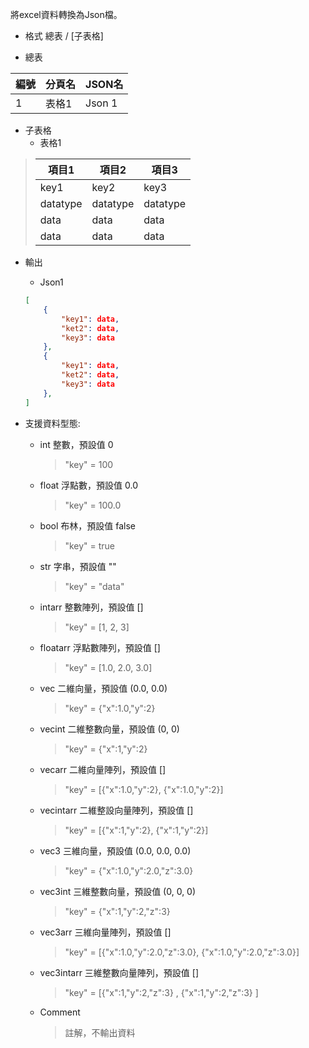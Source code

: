 將excel資料轉換為Json檔。
* 格式
總表 / [子表格]

* 總表

|  編號   | 分頁名  | JSON名 |
|  ----  | ----  |----|
| 1  | 表格1 | Json 1|

* 子表格
    * 表格1

> | 項目1    | 項目2    | 項目3    |
> | -------- | -------- | -------- |
> | key1     | key2     | key3     |
> | datatype | datatype | datatype |
> | data     | data     | data     |
> | data     | data     | data     |

* 輸出
    * Json1

    ```Json
    [
        {
            "key1": data,
            "ket2": data,
            "key3": data
        },
        {
            "key1": data,
            "ket2": data,
            "key3": data
        },
    ]
    ```
* 支援資料型態:
    * int 整數，預設值 0
        > "key" = 100
    * float 浮點數，預設值 0.0
        > "key" = 100.0
    * bool 布林，預設值 false
        > "key" = true
    * str 字串，預設值 ""
        > "key" = "data"
    * intarr 整數陣列，預設值 []
        > "key" = [1, 2, 3]
    * floatarr 浮點數陣列，預設值 []
        > "key" = [1.0, 2.0, 3.0]
    * vec 二維向量，預設值 (0.0, 0.0)
        > "key" = {"x":1.0,"y":2}
    * vecint  二維整數向量，預設值 (0, 0)
        > "key" = {"x":1,"y":2}
    * vecarr 二維向量陣列，預設值 []
        > "key" = [{"x":1.0,"y":2}, {"x":1.0,"y":2}]
    * vecintarr 二維整設向量陣列，預設值 []
        > "key" = [{"x":1,"y":2}, {"x":1,"y":2}]
    * vec3 三維向量，預設值 (0.0, 0.0, 0.0)
        > "key" = {"x":1.0,"y":2.0,"z":3.0}
    * vec3int 三維整數向量，預設值 (0, 0, 0)
        > "key" = {"x":1,"y":2,"z":3} 
    * vec3arr 三維向量陣列，預設值 []
        > "key" = [{"x":1.0,"y":2.0,"z":3.0}, {"x":1.0,"y":2.0,"z":3.0}]
    * vec3intarr 三維整數向量陣列，預設值 []
        > "key" = [{"x":1,"y":2,"z":3} , {"x":1,"y":2,"z":3} ]
    * Comment 
        > 註解，不輸出資料
